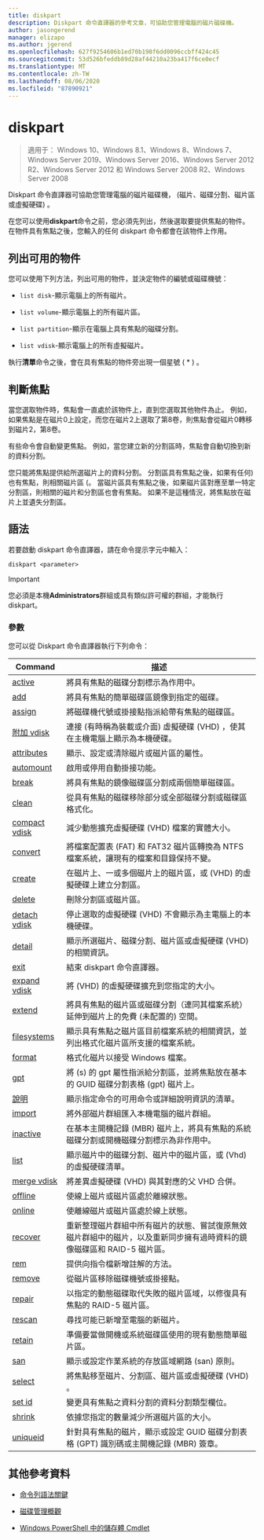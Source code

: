 ```yaml
---
title: diskpart
description: Diskpart 命令直譯器的參考文章，可協助您管理電腦的磁片磁碟機。
author: jasongerend
manager: elizapo
ms.author: jgerend
ms.openlocfilehash: 627f9254606b1ed70b198f6dd0096ccbff424c45
ms.sourcegitcommit: 53d526bfeddb89d28af44210a23ba417f6ce0ecf
ms.translationtype: MT
ms.contentlocale: zh-TW
ms.lasthandoff: 08/06/2020
ms.locfileid: "87890921"
---
```

# <a name="diskpart"></a>diskpart

> 適用于： Windows 10、Windows 8.1、Windows 8、Windows 7、Windows Server 2019、Windows Server 2016、Windows Server 2012 R2、Windows Server 2012 和 Windows Server 2008 R2、Windows Server 2008

Diskpart 命令直譯器可協助您管理電腦的磁片磁碟機， (磁片、磁碟分割、磁片區或虛擬硬碟) 。

在您可以使用**diskpart**命令之前，您必須先列出，然後選取要提供焦點的物件。 在物件具有焦點之後，您輸入的任何 diskpart 命令都會在該物件上作用。

## <a name="list-available-objects"></a>列出可用的物件

您可以使用下列方法，列出可用的物件，並決定物件的編號或磁碟機號：

- `list disk`-顯示電腦上的所有磁片。

- `list volume`-顯示電腦上的所有磁片區。

- `list partition`-顯示在電腦上具有焦點的磁碟分割。

- `list vdisk`-顯示電腦上的所有虛擬磁片。

執行**清單**命令之後，會在具有焦點的物件旁出現一個星號 ( * ) 。

## <a name="determine-focus"></a>判斷焦點

當您選取物件時，焦點會一直處於該物件上，直到您選取其他物件為止。 例如，如果焦點是在磁片0上設定，而您在磁片2上選取了第8卷，則焦點會從磁片0轉移到磁片2，第8卷。

有些命令會自動變更焦點。 例如，當您建立新的分割區時，焦點會自動切換到新的資料分割。

您只能將焦點提供給所選磁片上的資料分割。 分割區具有焦點之後，如果有任何) 也有焦點，則相關磁片區 (。 當磁片區具有焦點之後，如果磁片區對應至單一特定分割區，則相關的磁片和分割區也會有焦點。 如果不是這種情況，將焦點放在磁片上並遺失分割區。

## <a name="syntax"></a>語法

若要啟動 diskpart 命令直譯器，請在命令提示字元中輸入：

```
diskpart <parameter>
```

> [!IMPORTANT]
> 您必須是本機**Administrators**群組或具有類似許可權的群組，才能執行 diskpart。

### <a name="parameters"></a>參數

您可以從 Diskpart 命令直譯器執行下列命令：

| Command | 描述 |
| ------- | ----------- |
| [active](active.md) | 將具有焦點的磁碟分割標示為作用中。 |
| [add](add.md) | 將具有焦點的簡單磁碟區鏡像到指定的磁碟。 |
| [assign](assign.md) | 將磁碟機代號或掛接點指派給帶有焦點的磁碟區。 |
| [附加 vdisk](attach-vdisk.md) | 連接 (有時稱為裝載或介面) 虛擬硬碟 (VHD) ，使其在主機電腦上顯示為本機硬碟。 |
| [attributes](attributes.md) | 顯示、設定或清除磁片或磁片區的屬性。 |
| [automount](automount.md) | 啟用或停用自動掛接功能。 |
| [break](break.md) | 將具有焦點的鏡像磁碟區分割成兩個簡單磁碟區。 |
| [clean](clean.md) | 從具有焦點的磁碟移除部分或全部磁碟分割或磁碟區格式化。 |
| [compact vdisk](compact-vdisk.md) | 減少動態擴充虛擬硬碟 (VHD) 檔案的實體大小。 |
| [convert](convert.md) | 將檔案配置表 (FAT) 和 FAT32 磁片區轉換為 NTFS 檔案系統，讓現有的檔案和目錄保持不變。 |
| [create](create.md) | 在磁片上、一或多個磁片上的磁片區，或 (VHD) 的虛擬硬碟上建立分割區。 |
| [delete](delete.md) | 刪除分割區或磁片區。 |
| [detach vdisk](detach-vdisk.md) | 停止選取的虛擬硬碟 (VHD) 不會顯示為主電腦上的本機硬碟。 |
| [detail](detail.md) | 顯示所選磁片、磁碟分割、磁片區或虛擬硬碟 (VHD) 的相關資訊。 |
| [exit](exit.md) | 結束 diskpart 命令直譯器。 |
| [expand vdisk](expand-vdisk.md) | 將 (VHD) 的虛擬硬碟擴充到您指定的大小。 |
| [extend](extend.md) | 將具有焦點的磁片區或磁碟分割（連同其檔案系統）延伸到磁片上的免費 (未配置的) 空間。 |
| [filesystems](filesystems.md) | 顯示具有焦點之磁片區目前檔案系統的相關資訊，並列出格式化磁片區所支援的檔案系統。 |
| [format](format.md) | 格式化磁片以接受 Windows 檔案。 |
| [gpt](gpt.md) | 將 (s) 的 gpt 屬性指派給分割區，並將焦點放在基本的 GUID 磁碟分割表格 (gpt) 磁片上。 |
| [說明](help.md) | 顯示指定命令的可用命令或詳細說明資訊的清單。 |
| [import](import.md) | 將外部磁片群組匯入本機電腦的磁片群組。 |
| [inactive](inactive.md) | 在基本主開機記錄 (MBR) 磁片上，將具有焦點的系統磁碟分割或開機磁碟分割標示為非作用中。 |
| [list](list.md) | 顯示磁片中的磁碟分割、磁片中的磁片區，或 (Vhd) 的虛擬硬碟清單。 |
| [merge vdisk](merge-vdisk.md) | 將差異虛擬硬碟 (VHD) 與其對應的父 VHD 合併。 |
| [offline](offline.md) | 使線上磁片或磁片區處於離線狀態。 |
| [online](online.md) | 使離線磁片或磁片區處於線上狀態。 |
| [recover](recover.md) | 重新整理磁片群組中所有磁片的狀態、嘗試復原無效磁片群組中的磁片，以及重新同步擁有過時資料的鏡像磁碟區和 RAID-5 磁片區。 |
| [rem](rem.md) | 提供向指令檔新增註解的方法。 |
| [remove](remove.md) | 從磁片區移除磁碟機號或掛接點。 |
| [repair](repair.md) | 以指定的動態磁碟取代失敗的磁片區域，以修復具有焦點的 RAID-5 磁片區。 |
| [rescan](rescan.md) | 尋找可能已新增至電腦的新磁片。 |
| [retain](retain.md) | 準備要當做開機或系統磁碟區使用的現有動態簡單磁片區。 |
| [san](san.md) | 顯示或設定作業系統的存放區域網路 (san) 原則。 |
| [select](select.md) | 將焦點移至磁片、分割區、磁片區或虛擬硬碟 (VHD) 。 |
| [set id](set-id.md) | 變更具有焦點之資料分割的資料分割類型欄位。 |
| [shrink](shrink.md) | 依據您指定的數量減少所選磁片區的大小。 |
| [uniqueid](uniqueid.md) | 針對具有焦點的磁片，顯示或設定 GUID 磁碟分割表格 (GPT) 識別碼或主開機記錄 (MBR) 簽章。 |

## <a name="additional-references"></a>其他參考資料

- [命令列語法關鍵](command-line-syntax-key.md)

- [磁碟管理概觀](../../storage/disk-management/overview-of-disk-management.md)

- [Windows PowerShell 中的儲存體 Cmdlet](/powershell/module/storage/)

